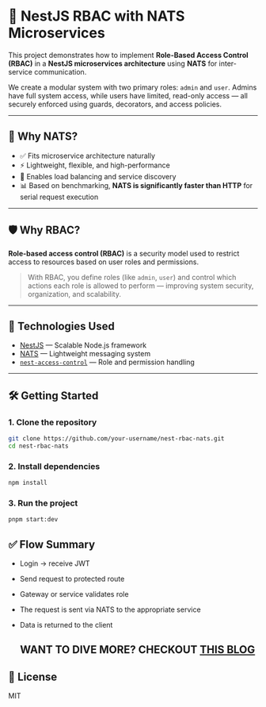 # 🔐 NestJS RBAC with NATS Microservices

This project demonstrates how to implement **Role-Based Access Control (RBAC)** in a **NestJS microservices architecture** using **NATS** for inter-service communication.

We create a modular system with two primary roles: `admin` and `user`. Admins have full system access, while users have limited, read-only access — all securely enforced using guards, decorators, and access policies.

---

## 📌 Why NATS?

- ✅ Fits microservice architecture naturally  
- ⚡ Lightweight, flexible, and high-performance  
- 🔁 Enables load balancing and service discovery  
- 📊 Based on benchmarking, **NATS is significantly faster than HTTP** for serial request execution

---

## 🛡️ Why RBAC?

**Role-based access control (RBAC)** is a security model used to restrict access to resources based on user roles and permissions.

> With RBAC, you define roles (like `admin`, `user`) and control which actions each role is allowed to perform — improving system security, organization, and scalability.

---

## 🚀 Technologies Used

- [NestJS](https://nestjs.com/) — Scalable Node.js framework  
- [NATS](https://nats.io/) — Lightweight messaging system  
- [`nest-access-control`](https://www.npmjs.com/package/nest-access-control) — Role and permission handling  


---

## 🛠️ Getting Started

### 1. Clone the repository

```bash
git clone https://github.com/your-username/nest-rbac-nats.git
cd nest-rbac-nats
```
### 2. Install dependencies
```bash
npm install
```

### 3. Run the project
```bash
pnpm start:dev
```

## ✅ Flow Summary
- Login → receive JWT

- Send request to protected route

- Gateway or service validates role

- The request is sent via NATS to the appropriate service

- Data is returned to the client

  ## WANT TO DIVE MORE? CHECKOUT [THIS BLOG](https://swastij.com/blog/nest-rbac-nats)

## 📜 License
MIT
